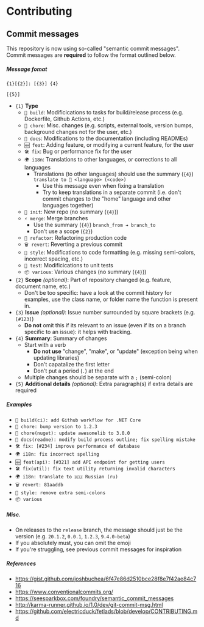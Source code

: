 # Contributing

## Commit messages

This repository is now using so-called "semantic commit messages". Commit messages are **required** to follow the format outlined below.

##### Message fomat

```
{1}[{2}]: [{3}] {4}

[{5}]
```

 * `{1}` **Type**
    * `🧱 build`: Modificications to tasks for build/release process (e.g. Dockerfile, Github Actions, etc.)
    * `📝 chore`: Misc. changes (e.g. scripts, external tools, version bumps, background changes not for the user, etc.)
    * `📖 docs`: Modifications to the documentation (including READMEs)
    * `🆕 feat`: Adding feature, or modifying a current feature, for the user
    * `🛠 fix`: Bug or performance fix for the user
    * `🌍 i18n`: Translations to other languages, or corrections to all languages
         * Translations (to other languages) should use the summary (`{4}`) `translate to 🏴 <language> (<code>)`
            * Use this message even when fixing a translation
            * Try to keep translations in a separate commit (i.e. don't commit changes to the "home" language and other languages together)    
    * `👋 init`: New repo (no summary (`{4}`))
    * `⚡ merge`: Merge branches
         * Use the summary (`{4}`) `branch_from ➔ branch_to`
         * Don't use a scope (`{2}`)
    * `🧹 refactor`: Refactoring production code
    * `🗑 revert`: Reverting a previous commit
    * `🎨 style`: Modifications to code formatting (e.g. missing semi-colors, incorrect spacing, etc.)
    * `🧪 test`: Modificications to unit tests
    * `📦 various`: Various changes (no summary (`{4}`))
 * `{2}` **Scope** _(optional)_: Part of repository changed (e.g. feature, document name, etc.)
    * Don't be too specific: have a look at the commit history for examples, use the class name, or folder name the function is present in.
 * `{3}` **Issue** _(optional)_: Issue number surrounded by square brackets (e.g. `[#123]`)
    * **Do not** omit this if its relevant to an issue (even if its on a branch specific to an issue): it helps with tracking.
 * `{4}` **Summary**: Summary of changes
    * Start with a verb
        * **Do not use** "change", "make", or "update" (exception being when updating libraries)
        * Don't capatalize the first letter
        * Don't put a period (`.`) at the end
    * Multiple changes should be separate with a `;` (semi-colon)
 * `{5}` **Additional details** _(optional)_: Extra paragraph(s) if extra details are required

##### Examples

  * `🧱 build(ci): add Github workflow for .NET Core`
  * `📝 chore: bump version to 1.2.3`
  * `📝 chore(nuget): update awesomelib to 3.0.0`
  * `📖 docs(readme): modify build process outline; fix spelling mistake`
  * `🛠 fix: [#234] improve performance of database`
  * `🌍 i18n: fix incorrect spelling`
  * `🆕 feat(api): [#321] add API endpoint for getting users`
  * `🛠 fix(util): fix text utility returning invalid characters`
  * `🌍 i18n: translate to 🇷🇺 Russian (ru)`
  * `🗑 revert: 81aaddb`
  * `🎨 style: remove extra semi-colons`
  * `📦 various`
  
##### Misc.

  * On releases to the `release` branch, the message should just be the version (e.g. `20.1.2`, `0.0.1`, `1.2.3`, `9.4.0-beta`)
  * If you absolutely must, you can omit the emoji
  * If you're struggling, see previous commit messages for inspiration
  
##### References

  * https://gist.github.com/joshbuchea/6f47e86d2510bce28f8e7f42ae84c716
  * https://www.conventionalcommits.org/
  * https://seesparkbox.com/foundry/semantic_commit_messages
  * http://karma-runner.github.io/1.0/dev/git-commit-msg.html
  * https://github.com/electricduck/fetlads/blob/develop/CONTRIBUTING.md
